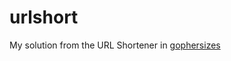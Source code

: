 # urlshort

My solution from the URL Shortener in [gophersizes](https://courses.calhoun.io/courses/cor_gophercises)